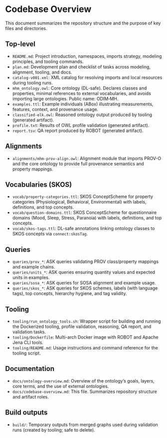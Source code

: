 # Codebase Overview

This document summarizes the repository structure and the purpose of key files and directories.

## Top-level

- `README.md`: Project introduction, namespaces, imports strategy, modeling principles, and tooling commands.
- `plan.md`: Development plan and checklist of tasks across modeling, alignment, tooling, and docs.
- `catalog-v001.xml`: XML catalog for resolving imports and local resources during tooling runs.
- `mhm_ontology.owl`: Core ontology (DL-safe). Declares classes and properties, minimal references to external vocabularies, and avoids importing large ontologies. Public name: ODIM‑MH.
- `examples.ttl`: Example individuals (ABox) illustrating measurements, features, context, and provenance usage.
- `classified-elk.owl`: Reasoned ontology output produced by tooling (generated artifact).
- `profile.txt`: Results of OWL profile validation (generated artifact).
- `report.tsv`: QA report produced by ROBOT (generated artifact).

## Alignments

- `alignments/mhm-prov-align.owl`: Alignment module that imports PROV-O and the core ontology to provide full provenance semantics and property mappings.

## Vocabularies (SKOS)

- `vocab/property-categories.ttl`: SKOS ConceptScheme for property categories (Physiological, Behavioral, Environmental) with labels, definitions, and top concepts.
- `vocab/question-domains.ttl`: SKOS ConceptScheme for questionnaire domains (Mood, Sleep, Stress, Paranoia) with labels, definitions, and top concepts.
- `vocab/skos-tags.ttl`: DL-safe annotations linking ontology classes to SKOS concepts via `connect:skosTag`.

## Queries

- `queries/prov_*`: ASK queries validating PROV class/property mappings and example chains.
- `queries/units_*`: ASK queries ensuring quantity values and expected units in examples.
- `queries/sosa_*`: ASK queries for SOSA alignment and example usage.
- `queries/skos_*`: ASK queries for SKOS schemes, labels (with language tags), top concepts, hierarchy hygiene, and tag validity.

## Tooling

- `tooling/run_ontology_tools.sh`: Wrapper script for building and running the Dockerized tooling, profile validation, reasoning, QA report, and validation tasks.
- `tooling/Dockerfile`: Multi-arch Docker image with ROBOT and Apache Jena CLI tools.
- `tooling/README.md`: Usage instructions and command reference for the tooling script.

## Documentation

- `docs/ontology-overview.md`: Overview of the ontology’s goals, layers, core terms, and the use of external ontologies.
- `docs/codebase-overview.md`: This file. Summarizes repository structure and artifact roles.

## Build outputs

- `build/`: Temporary outputs from merged graphs used during validation runs (created by tooling; safe to delete).
